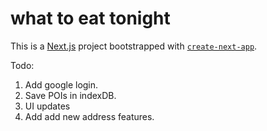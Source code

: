 # what to eat tonight

This is a [Next.js](https://nextjs.org/) project bootstrapped with [`create-next-app`](https://github.com/vercel/next.js/tree/canary/packages/create-next-app).

Todo:
1. Add google login.
2. Save POIs in indexDB.
3. UI updates
4. Add add new address features.
